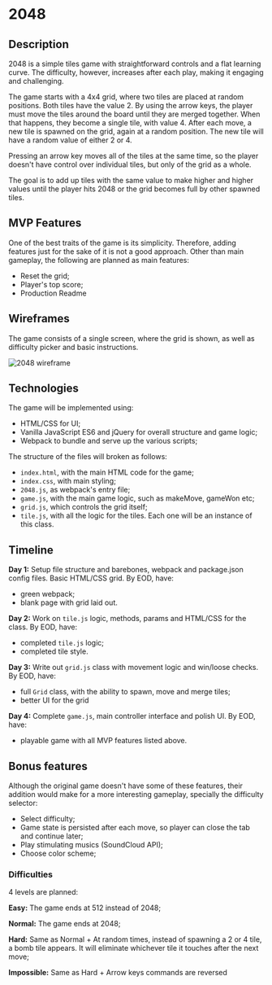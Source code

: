 # 2048

## Description
2048 is a simple tiles game with straightforward controls and a flat learning curve. The difficulty, however, increases after each play, making it engaging and challenging.

The game starts with a 4x4 grid, where two tiles are placed at random positions. Both tiles have the value 2. By using the arrow keys, the player must move the tiles around the board until they are merged together. When that happens, they become a single tile, with value 4. After each move, a new tile is spawned on the grid, again at a random position. The new tile will have a random value of either 2 or 4.

Pressing an arrow key moves all of the tiles at the same time, so the player doesn't have control over individual tiles, but only of the grid as a whole.

The goal is to add up tiles with the same value to make higher and higher values until the player hits 2048 or the grid becomes full by other spawned tiles.

## MVP Features
One of the best traits of the game is its simplicity. Therefore, adding features just for the sake of it is not a good approach. Other than main gameplay, the following are planned as main features:

* Reset the grid;
* Player's top score;
* Production Readme


## Wireframes
The game consists of a single screen, where the grid is shown, as well as difficulty picker and basic instructions.

![2048 wireframe](./2048.png)


## Technologies
The game will be implemented using:

* HTML/CSS for UI;
* Vanilla JavaScript ES6 and jQuery for overall structure and game logic;
* Webpack to bundle and serve up the various scripts;

The structure of the files will broken as follows:
* `index.html`, with the main HTML code for the game;
* `index.css`, with main styling;
* `2048.js`, as webpack's entry file;
* `game.js`, with the main game logic, such as makeMove, gameWon etc;
* `grid.js`, which controls the grid itself;
* `tile.js`, with all the logic for the tiles. Each one will be an instance of this class.


## Timeline

**Day 1:** Setup file structure and barebones, webpack and package.json config files. Basic HTML/CSS grid.
By EOD, have:
* green webpack;
* blank page with grid laid out.

**Day 2:** Work on `tile.js` logic, methods, params and HTML/CSS for the class.
By EOD, have:
* completed `tile.js` logic;
* completed tile style.

**Day 3:** Write out `grid.js` class with movement logic and win/loose checks.
By EOD, have:
* full `Grid` class, with the ability to spawn, move and merge tiles;
* better UI for the grid

**Day 4:** Complete `game.js`, main controller interface and polish UI.
By EOD, have:
* playable game with all MVP features listed above.


## Bonus features

Although the original game doesn't have some of these features, their addition would make for a more interesting gameplay, specially the difficulty selector:
* Select difficulty;
* Game state is persisted after each move, so player can close the tab and continue later;
* Play stimulating musics (SoundCloud API);
* Choose color scheme;

### Difficulties
4 levels are planned:

**Easy:** The game ends at 512 instead of 2048;

**Normal:** The game ends at 2048;

**Hard:** Same as Normal + At random times, instead of spawning a 2 or 4 tile, a bomb tile appears. It will eliminate whichever tile it touches after the next move;

**Impossible:** Same as Hard + Arrow keys commands are reversed

